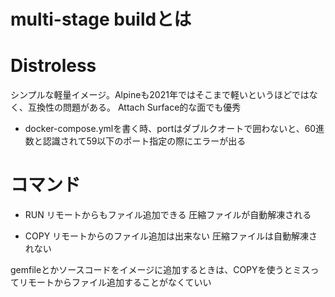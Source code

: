 # multi-stage buildとは

# Distroless
シンプルな軽量イメージ。Alpineも2021年ではそこまで軽いというほどではなく、互換性の問題がある。
Attach Surface的な面でも優秀

- docker-compose.ymlを書く時、portはダブルクオートで囲わないと、60進数と認識されて59以下のポート指定の際にエラーが出る

# コマンド
- RUN
リモートからもファイル追加できる
圧縮ファイルが自動解凍される

- COPY
リモートからのファイル追加は出来ない
圧縮ファイルは自動解凍されない

gemfileとかソースコードをイメージに追加するときは、COPYを使うとミスってリモートからファイル追加することがなくていい
